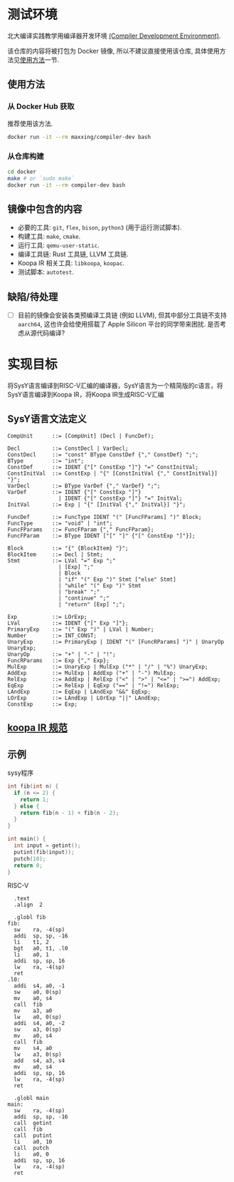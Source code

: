 # 测试环境
北大编译实践教学用编译器开发环境 [(Compiler Development Environment)](https://github.com/ddllover/compiler-dev).

该仓库的内容将被打包为 Docker 镜像, 所以不建议直接使用该仓库, 具体使用方法见[使用方法](#使用方法)一节.



## 使用方法

### 从 Docker Hub 获取

推荐使用该方法.

```sh
docker run -it --rm maxxing/compiler-dev bash
```

### 从仓库构建

```sh
cd docker
make # or `sudo make`
docker run -it --rm compiler-dev bash
```

## 镜像中包含的内容

* 必要的工具: `git`, `flex`, `bison`, `python3` (用于运行测试脚本).
* 构建工具: `make`, `cmake`.
* 运行工具: `qemu-user-static`.
* 编译工具链: Rust 工具链, LLVM 工具链.
* Koopa IR 相关工具: `libkoopa`, `koopac`.
* 测试脚本: `autotest`.

## 缺陷/待处理

* [ ] 目前的镜像会安装各类预编译工具链 (例如 LLVM), 但其中部分工具链不支持 `aarch64`, 这也许会给使用搭载了 Apple Silicon 平台的同学带来困扰. 是否考虑从源代码编译?


# 实现目标
将SysY语言编译到RISC-V汇编的编译器，SysY语言为一个精简版的c语言，将SysY语言编译到Koopa IR，将Koopa IR生成RISC-V汇编

## SysY语言文法定义
```
CompUnit      ::= [CompUnit] (Decl | FuncDef);

Decl          ::= ConstDecl | VarDecl;
ConstDecl     ::= "const" BType ConstDef {"," ConstDef} ";";
BType         ::= "int";
ConstDef      ::= IDENT {"[" ConstExp "]"} "=" ConstInitVal;
ConstInitVal  ::= ConstExp | "{" [ConstInitVal {"," ConstInitVal}] "}";
VarDecl       ::= BType VarDef {"," VarDef} ";";
VarDef        ::= IDENT {"[" ConstExp "]"}
                | IDENT {"[" ConstExp "]"} "=" InitVal;
InitVal       ::= Exp | "{" [InitVal {"," InitVal}] "}";

FuncDef       ::= FuncType IDENT "(" [FuncFParams] ")" Block;
FuncType      ::= "void" | "int";
FuncFParams   ::= FuncFParam {"," FuncFParam};
FuncFParam    ::= BType IDENT ["[" "]" {"[" ConstExp "]"}];

Block         ::= "{" {BlockItem} "}";
BlockItem     ::= Decl | Stmt;
Stmt          ::= LVal "=" Exp ";"
                | [Exp] ";"
                | Block
                | "if" "(" Exp ")" Stmt ["else" Stmt]
                | "while" "(" Exp ")" Stmt
                | "break" ";"
                | "continue" ";"
                | "return" [Exp] ";";

Exp           ::= LOrExp;
LVal          ::= IDENT {"[" Exp "]"};
PrimaryExp    ::= "(" Exp ")" | LVal | Number;
Number        ::= INT_CONST;
UnaryExp      ::= PrimaryExp | IDENT "(" [FuncRParams] ")" | UnaryOp UnaryExp;
UnaryOp       ::= "+" | "-" | "!";
FuncRParams   ::= Exp {"," Exp};
MulExp        ::= UnaryExp | MulExp ("*" | "/" | "%") UnaryExp;
AddExp        ::= MulExp | AddExp ("+" | "-") MulExp;
RelExp        ::= AddExp | RelExp ("<" | ">" | "<=" | ">=") AddExp;
EqExp         ::= RelExp | EqExp ("==" | "!=") RelExp;
LAndExp       ::= EqExp | LAndExp "&&" EqExp;
LOrExp        ::= LAndExp | LOrExp "||" LAndExp;
ConstExp      ::= Exp;

```
## [koopa IR 规范](https://github.com/pku-minic/online-doc/blob/master/docs/misc-app-ref/koopa.md)

## 示例
sysy程序
```c
int fib(int n) {
  if (n <= 2) {
    return 1;
  } else {
    return fib(n - 1) + fib(n - 2);
  }
}

int main() {
  int input = getint();
  putint(fib(input));
  putch(10);
  return 0;
}
```
RISC-V
```
  .text
  .align  2

  .globl fib
fib:
  sw    ra, -4(sp)
  addi  sp, sp, -16
  li    t1, 2
  bgt   a0, t1, .l0
  li    a0, 1
  addi  sp, sp, 16
  lw    ra, -4(sp)
  ret
.l0:
  addi  s4, a0, -1
  sw    a0, 0(sp)
  mv    a0, s4
  call  fib
  mv    a3, a0
  lw    a0, 0(sp)
  addi  s4, a0, -2
  sw    a3, 0(sp)
  mv    a0, s4
  call  fib
  mv    s4, a0
  lw    a3, 0(sp)
  add   s4, a3, s4
  mv    a0, s4
  addi  sp, sp, 16
  lw    ra, -4(sp)
  ret

  .globl main
main:
  sw    ra, -4(sp)
  addi  sp, sp, -16
  call  getint
  call  fib
  call  putint
  li    a0, 10
  call  putch
  li    a0, 0
  addi  sp, sp, 16
  lw    ra, -4(sp)
  ret
```
